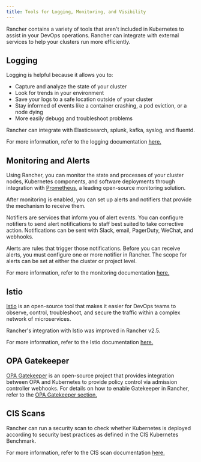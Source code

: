 ```yaml
---
title: Tools for Logging, Monitoring, and Visibility
---
```


<head>
  <link rel="canonical" href="https://ranchermanager.docs.rancher.com/reference-guides/rancher-cluster-tools"/>
</head>

Rancher contains a variety of tools that aren't included in Kubernetes to assist in your DevOps operations. Rancher can integrate with external services to help your clusters run more efficiently.

## Logging

Logging is helpful because it allows you to:

- Capture and analyze the state of your cluster
- Look for trends in your environment
- Save your logs to a safe location outside of your cluster
- Stay informed of events like a container crashing, a pod eviction, or a node dying
- More easily debugg and troubleshoot problems

Rancher can integrate with Elasticsearch, splunk, kafka, syslog, and fluentd.

For more information, refer to the logging documentation [here.](../explanations/integrations-in-rancher/logging/logging.md)

## Monitoring and Alerts

Using Rancher, you can monitor the state and processes of your cluster nodes, Kubernetes components, and software deployments through integration with [Prometheus](https://prometheus.io/), a leading open-source monitoring solution.

After monitoring is enabled, you can set up alerts and notifiers that provide the mechanism to receive them.

Notifiers are services that inform you of alert events. You can configure notifiers to send alert notifications to staff best suited to take corrective action. Notifications can be sent with Slack, email, PagerDuty, WeChat, and webhooks.

Alerts are rules that trigger those notifications. Before you can receive alerts, you must configure one or more notifier in Rancher. The scope for alerts can be set at either the cluster or project level.

For more information, refer to the monitoring documentation [here.](../explanations/integrations-in-rancher/monitoring-and-alerting/monitoring-and-alerting.md)

## Istio

[Istio](https://istio.io/) is an open-source tool that makes it easier for DevOps teams to observe, control, troubleshoot, and secure the traffic within a complex network of microservices.

Rancher's integration with Istio was improved in Rancher v2.5.

For more information, refer to the Istio documentation [here.](../explanations/integrations-in-rancher/istio/istio.md)

## OPA Gatekeeper

[OPA Gatekeeper](https://github.com/open-policy-agent/gatekeeper) is an open-source project that provides integration between OPA and Kubernetes to provide policy control via admission controller webhooks. For details on how to enable Gatekeeper in Rancher, refer to the [OPA Gatekeeper section.](../explanations/integrations-in-rancher/opa-gatekeeper.md)

## CIS Scans

Rancher can run a security scan to check whether Kubernetes is deployed according to security best practices as defined in the CIS Kubernetes Benchmark.

For more information, refer to the CIS scan documentation [here.](../how-to-guides/advanced-user-guides/cis-scan-guides/cis-scan-guides.md)